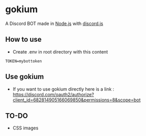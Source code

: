 # gokium
A Discord BOT made in [Node.js](https://nodejs.org/en/) with [discord.js](https://github.com/discordjs/discord.js/)

## How to use
- Create .env in root directory with this content
```
TOKEN=mybottoken
```

## Use gokium
- If you want to use gokium directly here is a link : https://discord.com/oauth2/authorize?client_id=682814905166069850&permissions=8&scope=bot

## TO-DO
- CSS images